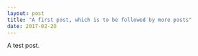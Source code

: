 ```yaml
---
layout: post
title: "A first post, which is to be followed by more posts"
date: 2017-02-20
---
```


A test post.

